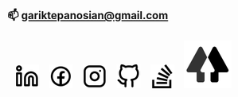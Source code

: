  📫 gariktepanosian@gmail.com
---
&nbsp;&nbsp;
[![website](./img/linkedin-light.svg)](https://linkedin.com/in/gariktepanosyan#gh-light-mode-only)
&nbsp;&nbsp;
[![website](./img/facebook-light.svg)](https://facebook.com/gariktepanosian#gh-light-mode-only)
&nbsp;&nbsp;
[![website](./img/instagram-light.svg)](https://instagram.com/gariktepanosian#gh-light-mode-only)
&nbsp;&nbsp;
[![website](./img/github-light.svg)](https://github.com/gariktepanosyan#gh-light-mode-only)
&nbsp;&nbsp;
[![Website](./img/stackoverflow-svgrepo-com.svg)](https://stackoverflow.com/users/17463348/garik-tepanosyan)
&nbsp;&nbsp;
[![Website](./img/icons8-linktree.svg)](https://linktr.ee/gariktepanosian)
---

<br />
<br />
